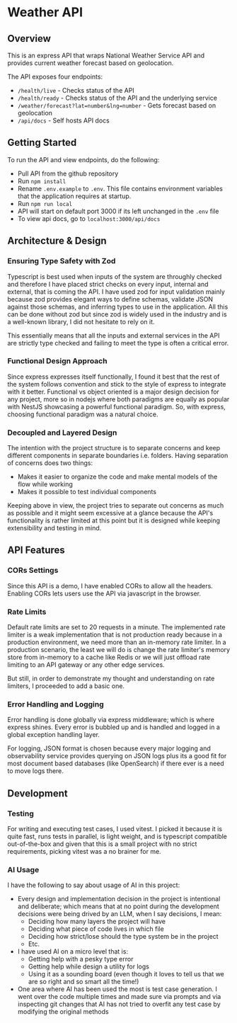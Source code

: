 # Weather API

## Overview

This is an express API that wraps National Weather Service API and provides current weather forecast based on geolocation.

The API exposes four endpoints:

- `/health/live` - Checks status of the API
- `/health/ready` - Checks status of the API and the underlying service
- `/weather/forecast?lat=number&lng=number` - Gets forecast based on geolocation
- `/api/docs` - Self hosts API docs

## Getting Started

To run the API and view endpoints, do the following:

- Pull API from the github repository
- Run `npm install`
- Rename `.env.example` to `.env`. This file contains environment variables that the application requires at startup.
- Run `npm run local`
- API will start on default port 3000 if its left unchanged in the `.env` file
- To view api docs, go to `localhost:3000/api/docs`


## Architecture & Design

### Ensuring Type Safety with Zod

Typescript is best used when inputs of the system are throughly checked and therefore I have placed strict checks on every input, internal and external, that is coming the API. I have used zod for input validation mainly because zod provides elegant ways to define schemas, validate JSON against those schemas, and inferring types to use in the application. All this can be done without zod but since zod is widely used in the industry and is a well-known library, I did not hesitate to rely on it.

This essentially means that all the inputs and external services in the API are strictly type checked and failing to meet the type is often a critical error.


### Functional Design Approach

Since express expresses itself functionally, I found it best that the rest of the system follows convention and stick to the style of express to integrate with it better. Functional vs object oriented is a major design decision for any project, more so in nodejs where both paradigms are equally as popular with NestJS showcasing a powerful functional paradigm. So, with express, choosing functional paradigm was a natural choice.


### Decoupled and Layered Design

The intention with the project structure is to separate concerns and keep different components in separate boundaries i.e. folders. Having separation of concerns does two things:
- Makes it easier to organize the code and make mental models of the flow while working
- Makes it possible to test individual components

Keeping above in view, the project tries to separate out concerns as much as possible and it might seem excessive at a glance because the API's functionality is rather limited at this point but it is designed while keeping extensibility and testing in mind.

## API Features

### CORs Settings

Since this API is a demo, I have enabled CORs to allow all the headers. Enabling CORs lets users use the API via javascript in the browser.

### Rate Limits

Default rate limits are set to 20 requests in a minute. The implemented rate limiter is a weak implementation that is not production ready because in a production environment, we need more than an in-memory rate limiter. In a production scenario, the least we will do is change the rate limiter's memory store from in-memory to a cache like Redis or we will just offload rate limiting to an API gateway or any other edge services.

But still, in order to demonstrate my thought and understanding on rate limiters, I proceeded to add a basic one.

### Error Handling and Logging

Error handling is done globally via express middleware; which is where express shines. Every error is bubbled up and is handled and logged in a global exception handling layer. 

For logging, JSON format is chosen because every major logging and observability service provides querying on JSON logs plus its a good fit for most document based databases (like OpenSearch) if there ever is a need to move logs there.

## Development

### Testing

For writing and executing test cases, I used vitest. I picked it because it is quite fast, runs tests in parallel, is light weight, and is typescript compatible out-of-the-box and given that this is a small project with no strict requirements, picking vitest was a no brainer for me.

### AI Usage

I have the following to say about usage of AI in this project:

- Every design and implementation decision in the project is intentional and deliberate; which means that at no point during the development decisions were being drived by an LLM, when I say decisions, I mean:
  - Deciding how many layers the project will have
  - Deciding what piece of code lives in which file
  - Deciding how strict/lose should the type system be in the project
  - Etc.
- I have used AI on a micro level that is: 
  - Getting help with a pesky type error
  - Getting help while design a utility for logs
  - Using it as a sounding board (even though it loves to tell us that we are so right and so smart all the time!)
- One area where AI has been used the most is test case generation. I went over the code multiple times and made sure via prompts and via inspecting git changes that AI has not tried to overfit any test case by modifying the original methods